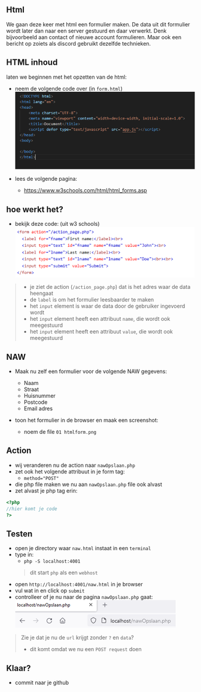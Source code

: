 


## Html

We gaan deze keer met html een formulier maken. De data uit dit formulier wordt later dan naar een server gestuurd en daar verwerkt. Denk bijvoorbeeld aan contact of nieuwe account formulieren. Maar ook een bericht op zoiets als discord gebruikt dezelfde technieken.


## HTML inhoud

laten we beginnen met het opzetten van de html:

- neem de volgende code over (in `form.html`)
</br>![](img/basichtml.PNG)

- lees de volgende pagina:
   -  https://www.w3schools.com/html/html_forms.asp

## hoe werkt het?

- bekijk deze code: (uit w3 schools)
</br>![](img/naw.PNG)

> - je ziet de action (`/action_page.php`) dat is het adres waar de data heengaat
> - de `label` is om het formulier leesbaarder te maken
> - het `input` element is waar de data door de gebruiker ingevoerd wordt
> - het `input` element heeft een attribuut `name`, die wordt ook meegestuurd
> - het `input` element heeft een attribuut `value`, die wordt ook meegestuurd

## NAW

- Maak nu zelf een formulier voor de volgende NAW gegevens:
    - Naam
    - Straat
    - Huisnummer
    - Postcode
    - Email adres

- toon het formulier in de browser en maak een screenshot:
    - noem de file `01 htmlform.png`

## Action

- wij veranderen nu de action naar `nawOpslaan.php`
- zet ook het volgende attribuut in je form tag:
     - `method="POST"`
- die php file maken we nu aan `nawOpslaan.php` file ook alvast
- zet alvast je php tag erin:
```php
<?php
//hier komt je code
?>
```

## Testen

- open je directory waar `naw.html` instaat in een `terminal`
- type in:
    - `php -S localhost:4001`
    > dit start `php` als een `webhost`
- open `http://localhost:4001/naw.html` in je browser
- vul wat in en click op `submit`
- controlleer of je nu naar de pagina `nawOpslaan.php` gaat:
</br>![](img/naarphp.PNG)

> Zie je dat je nu de `url` krijgt zonder `?` en `data`?
> - dit komt omdat we nu een `POST request` doen

## Klaar?
- commit naar je github